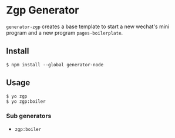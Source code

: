 # Zgp Generator 

`generator-zgp` creates a base template to start a new wechat's mini program and a new program `pages-boilerplate`.

## Install

```
$ npm install --global generator-node
```


## Usage

```
$ yo zgp
$ yo zgp:boiler
```

### Sub generators

- `zgp:boiler`

